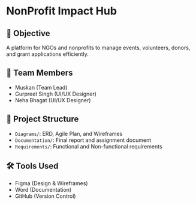 # NonProfit Impact Hub

## 📌 Objective
A platform for NGOs and nonprofits to manage events, volunteers, donors, and grant applications efficiently.

## 👥 Team Members
- Muskan (Team Lead)
- Gurpreet Singh (UI/UX Designer)
- Neha Bhagat (UI/UX Designer)

## 📁 Project Structure
- `Diagrams/`: ERD, Agile Plan, and Wireframes
- `Documentation/`: Final report and assignment document
- `Requirements/`: Functional and Non-functional requirements

## 🛠 Tools Used
- Figma (Design & Wireframes)
- Word (Documentation)
- GitHub (Version Control)



